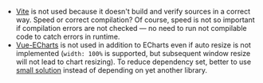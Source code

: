 
 * [Vite](https://vitejs.dev) is not used because it doesn't build and verify sources in a correct way. Speed or correct compilation? 
   Of course, speed is not so important if compilation errors are not checked — no need to run not compilable code to catch errors in runtime.
 * [Vue-ECharts](https://github.com/ecomfe/vue-echarts) is not used in addition to ECharts even if auto resize is not implemented (`width: 100%` is supported, but subsequent window resize will not lead to chart resizing). To reduce dependency set, better to use [small solution](https://stackoverflow.com/a/27801087) instead of depending on yet another library.  